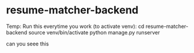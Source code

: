 # resume-matcher-backend
Temp: 
Run this everytime you work (to activate venv):
cd resume-matcher-backend
source venv/bin/activate
python manage.py runserver

can you seee this